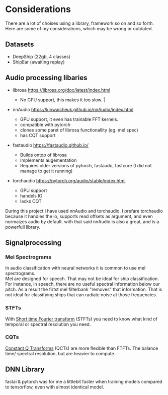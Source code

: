 # Considerations
There are a lot of choises using a library, framework so on and so forth.
Here are some of my considerations, which may be wrong or outdated. 

## Datasets
- DeepShip (22gb, 4 classes)
- ShipEar (awaiting replay)

## Audio processing libaries
- librosa https://librosa.org/doc/latest/index.html
    - No GPU support, this makes it too slow. |
    
- nnAudio https://kinwaicheuk.github.io/nnAudio/index.html
    - GPU support, it even has trainable FFT kernels. 
    - compatible with pytorch
    - clones some paret of librosa functionallity (eg. mel spec)
    - has CQT support
    
- fastaudio https://fastaudio.github.io/
    - Builds ontop of librosa
    - Implements augementation
    - Requires older versions of pytorch, fastaudo, fastcore (I did not manage to get it running)

- torchaudio https://pytorch.org/audio/stable/index.html
    - GPU support
    - handels IO
    - lacks CQT

During this project i have used nnAudio and torchaudio. I prefare torchaudio because it handles the io, supports read offsets as argument, and even normaizes audio by default. with that said nnAudio is also a great, and is a powerfull library.


## Signalprocessing 
### Mel Spectrograms
In audio classification with neural networks it is common to use mel spectrograms.  
Mel are designed for speech. That may not be ideal for ship classification.
For instance, in speech, there are no useful spectral information below our pitch. As a result the firtst mel filterbank "removes" that information. That is not ideal for classifying ships that can radiate noise at those frequencies. 

### STFTs
With [Short time Fourier transform](https://en.wikipedia.org/wiki/Short-time_Fourier_transform) (STFTs) you need to know what kind of temporal or spectral resolution you need. 

### CQTs
[Constant Q Transforms](https://en.wikipedia.org/wiki/Constant-Q_transform) (QCTs) are more flexible than FTFTs. The balance time/ spectral resolution, but are heavier to compute.

## DNN Library
fastai & pytorch was for me a littlebit faster when training models compared to tensorflow, even with almost identical model. 
